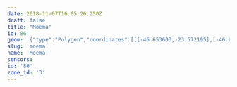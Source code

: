 ```yaml
---
date: 2018-11-07T16:05:26.250Z
draft: false
title: "Moema"
id: 86
geom: '{"type":"Polygon","coordinates":[[[-46.653603,-23.572195],[-46.661099,-23.578939],[-46.669758,-23.583965],[-46.670074,-23.584245],[-46.670353,-23.584957],[-46.670627,-23.585483],[-46.670834,-23.585736],[-46.671289,-23.586873],[-46.672436,-23.590679],[-46.672957,-23.595178],[-46.67314,-23.595866],[-46.673809,-23.597523],[-46.673796,-23.599981],[-46.674098,-23.602064],[-46.674779,-23.603986],[-46.674825,-23.604411],[-46.674972,-23.60482],[-46.67524,-23.605247],[-46.676417,-23.608223],[-46.675876,-23.609056],[-46.674611,-23.610736],[-46.673528,-23.611571],[-46.670119,-23.613197],[-46.667947,-23.614893],[-46.66726,-23.615324],[-46.666334,-23.615667],[-46.66395,-23.616203],[-46.661506,-23.617369],[-46.655668,-23.611174],[-46.655425,-23.611093],[-46.652143,-23.607668],[-46.651559,-23.606665],[-46.651305,-23.605747],[-46.650937,-23.60227],[-46.650831,-23.59894],[-46.650394,-23.593463],[-46.650266,-23.593266],[-46.650202,-23.592575],[-46.650097,-23.592419],[-46.649837,-23.592313],[-46.648906,-23.592396],[-46.648786,-23.592189],[-46.649166,-23.59197],[-46.649367,-23.591699],[-46.649688,-23.59087],[-46.649622,-23.590364],[-46.64818,-23.588822],[-46.648115,-23.588825],[-46.648384,-23.587411],[-46.647724,-23.585874],[-46.647798,-23.584548],[-46.649291,-23.582552],[-46.649409,-23.581582],[-46.650979,-23.580003],[-46.65119,-23.579556],[-46.651032,-23.577586],[-46.650848,-23.576913],[-46.650679,-23.574169],[-46.650992,-23.573912],[-46.652804,-23.573001],[-46.653603,-23.572195]]]}'
slug: 'moema'
name: 'Moema'
sensors:
id: '86'
zone_id: '3'
---
```

		